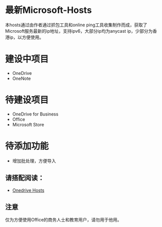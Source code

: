 # 最新Microsoft-Hosts

本hosts通过由作者通过抓包工具和online ping工具收集制作而成，获取了Microsoft服务最新的ip地址，支持ipv6，大部分ip均为anycast ip，少部分为香港ip，以方便使用。

# 建设中项目

 - OneDrive
 - OneNote
 
# 待建设项目

 - OneDrive for Business
 - Office
 - Microsoft Store
  
# 待添加功能

 - 增加批处理，方便导入
 
## 请搭配阅读：

 - [Onedrive Hosts](https://www.zhangxuhu.com/archives/158.html)

## 注意

仅为方便使用Office的商务人士和教育用户，请勿用于他用。
